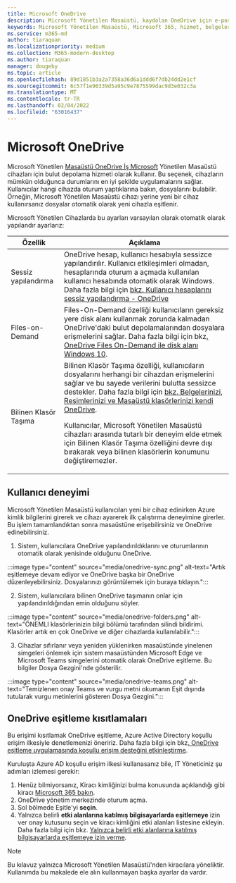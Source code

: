 ```yaml
---
title: Microsoft OneDrive
description: Microsoft Yönetilen Masaüstü, kaydolan OneDrive için e-postayı nasıl ayarlar?
keywords: Microsoft Yönetilen Masaüstü, Microsoft 365, hizmet, belgeler, uygulamalar, iş hattı uygulamaları, LOB uygulamaları
ms.service: m365-md
author: tiaraquan
ms.localizationpriority: medium
ms.collection: M365-modern-desktop
ms.author: tiaraquan
manager: dougeby
ms.topic: article
ms.openlocfilehash: 89d1851b3a2a7358a36d6a1ddd6f7db24dd2e1cf
ms.sourcegitcommit: 6c57f1e90339d5a95c9e7875599dac9d3e032c3a
ms.translationtype: MT
ms.contentlocale: tr-TR
ms.lasthandoff: 02/04/2022
ms.locfileid: "63016437"
---
```

# <a name="microsoft-onedrive"></a>Microsoft OneDrive

Microsoft Yönetilen [Masaüstü OneDrive İş Microsoft](/onedrive/plan-onedrive-enterprise) Yönetilen Masaüstü cihazları için bulut depolama hizmeti olarak kullanır. Bu seçenek, cihazların mümkün olduğunca durumlarını en iyi şekilde uygulamalarını sağlar. Kullanıcılar hangi cihazda oturum yaptıklarına bakın, dosyalarını bulabilir. Örneğin, Microsoft Yönetilen Masaüstü cihazı yerine yeni bir cihaz kullanırsanız dosyalar otomatik olarak yeni cihazla eşitlenir.

Microsoft Yönetilen Cihazlarda bu ayarları varsayılan olarak otomatik olarak yapılandır ayarlarız:

| Özellik | Açıklama |
| ------ | ------ |
| Sessiz yapılandırma | OneDrive hesap, kullanıcı hesabıyla sessizce yapılandırılır. Kullanıcı etkileşimleri olmadan, hesaplarında oturum a açmada kullanılan kullanıcı hesabında otomatik olarak Windows. Daha fazla bilgi için [bkz. Kullanıcı hesaplarını sessiz yapılandırma - OneDrive](/onedrive/use-silent-account-configuration) |
| Files-on-Demand | Files-On-Demand özelliği kullanıcıların gereksiz yere disk alanı kullanmak zorunda kalmadan OneDrive'daki bulut depolamalarından dosyalara erişmelerini sağlar. Daha fazla bilgi için bkz[. OneDrive Files On-Demand ile disk alanı Windows 10](https://support.microsoft.com/office/save-disk-space-with-onedrive-files-on-demand-for-windows-10-0e6860d3-d9f3-4971-b321-7092438fb38e). |
| Bilinen Klasör Taşıma | Bilinen Klasör Taşıma özelliği, kullanıcıların dosyalarını herhangi bir cihazdan erişmelerini sağlar ve bu sayede verilerini bulutta sessizce destekler. Daha fazla bilgi için [bkz. Belgelerinizi, Resimlerinizi ve Masaüstü klasörlerinizi kendi OneDrive](https://support.microsoft.com/office/back-up-your-documents-pictures-and-desktop-folders-with-onedrive-d61a7930-a6fb-4b95-b28a-6552e77c3057). <p> Kullanıcılar, Microsoft Yönetilen Masaüstü cihazları arasında tutarlı bir deneyim elde etmek için Bilinen Klasör Taşıma özelliğini devre dışı bırakarak veya bilinen klasörlerin konumunu değiştiremezler.</p>|

## <a name="user-experience"></a>Kullanıcı deneyimi

Microsoft Yönetilen Masaüstü kullanıcıları yeni bir cihaz edinirken Azure kimlik bilgilerini girerek ve cihazı ayarerek ilk çalıştırma deneyimine girerler. Bu işlem tamamlandıktan sonra masaüstüne erişebilirsiniz ve OneDrive edinebilirsiniz.

1. Sistem, kullanıcılara OneDrive yapılandırıldıklarını ve oturumlarının otomatik olarak yenisinde olduğunu OneDrive.

:::image type="content" source="media/onedrive-sync.png" alt-text="Artık eşitlemeye devam ediyor ve OneDrive başka bir OneDrive düzenleyebilirsiniz. Dosyalarınızı görüntülemek için buraya tıklayın.":::

2. Sistem, kullanıcılara bilinen OneDrive taşımanın onlar için yapılandırıldığından emin olduğunu söyler.

:::image type="content" source="media/onedrive-folders.png" alt-text="ÖNEMLI klasörlerinizin bilgi bölümü tarafından silindi bildirimi. Klasörler artık en çok OneDrive ve diğer cihazlarda kullanılabilir.":::

3. Cihazlar sıfırlanır veya yeniden yüklenirken masaüstünde yinelenen simgeleri önlemek için sistem masaüstünden Microsoft Edge ve Microsoft Teams simgelerini otomatik olarak OneDrive eşitleme. Bu bilgiler Dosya Gezgini'nde gösterilir.

:::image type="content" source="media/onedrive-teams.png" alt-text="Temizlenen onay Teams ve vurgu metni okumanın Eşit dışında tutularak vurgu metinlerini gösteren Dosya Gezgini.":::

## <a name="onedrive-sync-restrictions"></a>OneDrive eşitleme kısıtlamaları

Bu erişimi kısıtlamak OneDrive eşitleme, Azure Active Directory koşullu erişim ilkesiyle denetlemenizi öneririz. Daha fazla bilgi için bkz[. OneDrive eşitleme uygulamasında koşullu erişim desteğini etkinleştirme](/onedrive/enable-conditional-access).

Kuruluşta Azure AD koşullu erişim ilkesi kullanasanız bile, IT Yöneticiniz şu adımları izlemesi gerekir:

1. Henüz bilmiyorsanız, Kiracı kimliğinizi bulma konusunda açıklandığı gibi kiracı [Microsoft 365 bakın](/onedrive/find-your-office-365-tenant-id).
1. OneDrive yönetim merkezinde oturum açma.
1. Sol bölmede Eşitle'yi **seçin**.
1. Yalnızca belirli **etki alanlarına katılmış bilgisayarlarda eşitlemeye** izin ver onay kutusunu seçin ve kiracı kimliğini etki alanları listesine ekleyin. Daha fazla bilgi için bkz. [Yalnızca belirli etki alanlarına katılmış bilgisayarlarda eşitlemeye izin verme](/onedrive/allow-syncing-only-on-specific-domains).

> [!NOTE]
> Bu kılavuz yalnızca Microsoft Yönetilen Masaüstü'nden kiracılara yöneliktir. Kullanımda bu makalede ele alın kullanmayan başka ayarlar da vardır.
